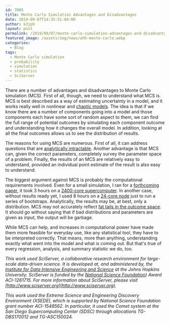 ```yaml
---
id: 7085
title: Monte Carlo Simulation Advantages and Disadvantages
date: 2019-09-07T14:35:51-04:00
author: k3jph
layout: post
permalink: /2019/09/07/monte-carlo-simulation-advantages-and-disadvantages/
featured_image: /assets/img/news/ahh-monte-carlo.webp
categories:
  - Blog
tags:
  - Monte Carlo simulation
  - probability
  - simulation
  - statistics
  - SciServer
---
```

There are a number of advantages and disadvantages to Monte Carlo
simulation (MCS). First of all, though, we need to understand what
MCS is. MCS is best described as a way of estimating uncertainty
in a model, and it works really well in nonlinear and [chaotic
models](https://en.wikipedia.org/wiki/Dynamical_systems_theory).
The idea is that if we know there are a number of components going
into a model and those components each have some sort of random
aspect to them, we can find the full range of potential outcomes
by simulating each component outcome and understanding how it changes
the overall model. In addition, looking at all the final outcomes
allows us to see the distribution of results.

The reasons for using MCS are numerous. First of all, it can address
questions that are [analytically
intractable](https://www.researchgate.net/publication/331160732_Transforming_analytically_intractable_dynamical_systems_with_a_control_parameter_into_a_tractable_Ginzburg-Landau_equation_few_illustration).
Another advantage is that MCS can, given the correct parameters,
completely survey the parameter space of a problem. Finally, the
results of an MCS are relatively easy to understand, provided an
individual point estimate of the result is also easy to understand.

The biggest argument against MCS is probably the computational
requirements involved. Even for a small simulation, I ran for a
[forthcoming
paper](https://papers.ssrn.com/sol3/papers.cfm?abstract_id=3381700), it
took 3 hours on a [2400-core
supercomputer](https://ucsdnews.ucsd.edu/pressrelease/sdscs_comet_supercomputer_extended_into_2021).
In another case, without results ready yet, I used 8 hours on a
[24-core node](http://www.sciserver.org/) just to run a series of
bootstraps. Analytically, the results may be, at best, only a
distribution. MCS may not accurately reflect [fat tails in the
outcome
space](https://www.forbes.com/sites/wadepfau/2016/06/13/the-advantages-of-monte-carlo-simulations/#3347f49d40c6).
It should go without saying that if bad distributions and parameters
are given as input, the output will be garbage.

While MCS can help, and increases in computational power have made
them more feasible for everyday use, like any statistical tool,
they have to be interpreted correctly. That means, more than anything,
understanding exactly what went into the model and what is coming
out. But that's true of every regression, analysis, and summary
statistic we do, too.

_This work used SciServer, a collaborative research environment for
large-scale data-driven science. It is developed at, and administered
by, the [Institute for Data Intensive Engineering and
Science](http://idies.jhu.edu/) at the Johns Hopkins University.
SciServer is funded by the [National Science Foundation](https://nsf.gov/))
Award ACI-1261715. For more information about SciServer, please
visit [http://www.sciserver.org](http://www.sciserver.org)._

_This work used the Extreme Science and Engineering Discovery
Environment (XSEDE), which is supported by National Science Foundation
grant number ACI-1548562. In particular, it used the Comet system
at the San Diego Supercomputing Center (SDSC) through allocations
TG-DBS170012 and TG-ASC150024._
